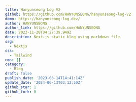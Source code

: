 ```yaml
---
title: Hanyunseong Log V2
github: https://github.com/HANYUNSEONG/hanyunseong-log-v2
demo: https://hanyunseong-log.dev/
author: HANYUNSEONG
author_link: https://github.com/HANYUNSEONG
date: 2023-11-28T04:27:39.949Z
description: Next.js static blog using markdown file.
ssg:
  - Nextjs
css:
  - Tailwind
cms: []
category:
  - Blog
draft: false
publish_date: '2023-03-14T14:41:14Z'
update_date: '2024-06-13T03:12:50Z'
github_star: 1
github_fork: 0
---
```

